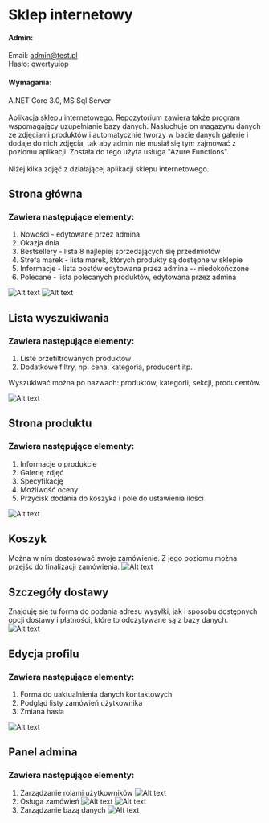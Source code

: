 # Sklep internetowy
#### Admin:
Email: admin@test.pl\
Hasło: qwertyuiop

#### Wymagania:
A.NET Core 3.0, MS Sql Server
\
\
Aplikacja sklepu internetowego.
Repozytorium zawiera także program wspomagający uzupełnianie bazy danych. 
Nasłuchuje on magazynu danych ze zdjęciami produktów i automatycznie tworzy w bazie danych galerie i dodaje do nich zdjęcia, 
tak aby admin nie musiał się tym zajmować z poziomu aplikacji. Została do tego użyta usługa "Azure Functions".\
\
Niżej kilka zdjęć z działającej aplikacji sklepu internetowego. 

## Strona główna
### Zawiera następujące elementy:
  1. Nowości - edytowane przez admina
  2. Okazja dnia
  3. Bestsellery - lista 8 najlepiej sprzedających się przedmiotów
  4. Strefa marek - lista marek, których produkty są dostępne w sklepie
  5. Informacje - lista postów edytowana przez admina -- niedokończone
  6. Polecane - lista polecanych produktów, edytowana przez admina
  
  ![Alt text](/HardwareStore/wwwroot/img/main1.png "main1")
  ![Alt text](/HardwareStore/wwwroot/img/main2.png "main2")
  
## Lista wyszukiwania
### Zawiera następujące elementy:
  1. Liste przefiltrowanych produktów
  2. Dodatkowe filtry, np. cena, kategoria, producent itp.

Wyszukiwać można po nazwach: produktów, kategorii, sekcji, producentów.
  
  ![Alt text](/HardwareStore/wwwroot/img/search.png "search")
  
 ## Strona produktu
### Zawiera następujące elementy:
  1. Informacje o produkcie
  2. Galerię zdjęć
  3. Specyfikację
  4. Możliwość oceny
  5. Przycisk dodania do koszyka i pole do ustawienia ilości

  ![Alt text](/HardwareStore/wwwroot/img/product.png "product")

 ## Koszyk
Można w nim dostosować swoje zamówienie. Z jego poziomu można przejść do finalizacji zamówienia. 
![Alt text](/HardwareStore/wwwroot/img/cart.png "cart")


## Szczegóły dostawy
Znajduję się tu forma do podania adresu wysyłki, jak i sposobu dostępnych opcji dostawy i płatności, które to odczytywane są z bazy danych.
![Alt text](/HardwareStore/wwwroot/img/summary.png "summary")

## Edycja profilu
### Zawiera następujące elementy:
  1. Forma do uaktualnienia danych kontaktowych
  2. Podgląd listy zamówień użytkownika
  3. Zmiana hasła
  
  ![Alt text](/HardwareStore/wwwroot/img/userpage.png "userpage")
  
  
## Panel admina
### Zawiera następujące elementy:
  1. Zarządzanie rolami użytkowników
    ![Alt text](/HardwareStore/wwwroot/img/admin.png "admin")
  2. Osługa zamówień
    ![Alt text](/HardwareStore/wwwroot/img/orders.png "admin")
    ![Alt text](/HardwareStore/wwwroot/img/orderdetails.png "admin")
  3. Zarządzanie bazą danych
    ![Alt text](/HardwareStore/wwwroot/img/crud.png "admin")
  
  
